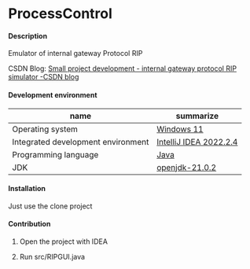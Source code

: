 # ProcessControl

#### Description
Emulator of internal gateway Protocol RIP

CSDN Blog: [Small project development - internal gateway protocol RIP simulator -CSDN blog](https://blog.csdn.net/qq_63512036/article/details/136919897?spm=1001.2014.3001.5502)

#### Development environment

| name         | summarize                                                         |
| ------------ | ------------------------------------------------------------ |
| Operating system     | [Windows 11](https://www.microsoft.com/zh-cn/software-download/windows11) |
| Integrated development environment | [IntelliJ IDEA 2022.2.4](https://www.jetbrains.com/idea/)    |
| Programming language     | [Java](https://www.java.com/zh-CN/)                          |
| JDK          | [openjdk-21.0.2](https://jdk.java.net/21/)                   |

#### Installation

Just use the clone project

#### Contribution

1.  Open the project with IDEA

2.  Run src/RIPGUI.java
